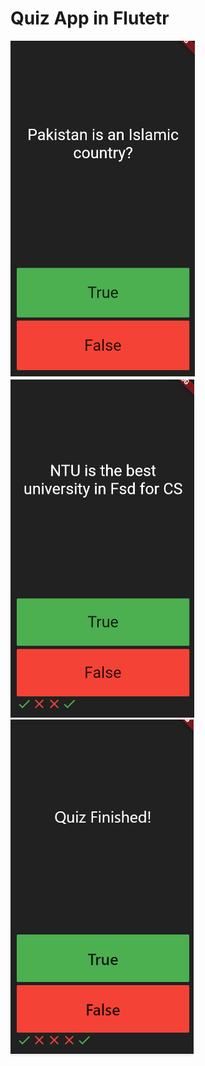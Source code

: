 # Quiz App in Flutetr

<img src="https://github.com/HaseebImd/Quiz-App/blob/main/images/1.png?raw=true" alt="Girl in a jacket">

<br>


<img src="https://github.com/HaseebImd/Quiz-App/blob/main/images/2.png?raw=true" alt="Girl in a jacket">

<br>

<img src="https://github.com/HaseebImd/Quiz-App/blob/main/images/3.png?raw=true" alt="Girl in a jacket">

<br>
